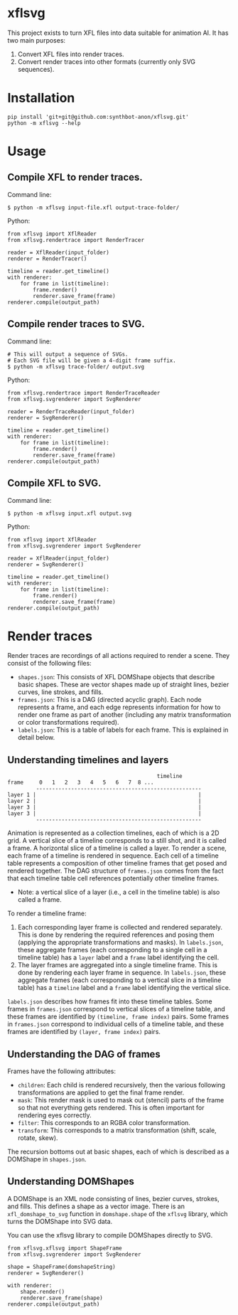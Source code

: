 # xflsvg
This project exists to turn XFL files into data suitable for animation AI. It has two main purposes:

1. Convert XFL files into render traces.
2. Convert render traces into other formats (currently only SVG sequences).

# Installation
```
pip install 'git+git@github.com:synthbot-anon/xflsvg.git'
python -m xflsvg --help
```

# Usage

## Compile XFL to render traces.

Command line:

```
$ python -m xflsvg input-file.xfl output-trace-folder/
```

Python:

```
from xflsvg import XflReader
from xflsvg.rendertrace import RenderTracer

reader = XflReader(input_folder)
renderer = RenderTracer()

timeline = reader.get_timeline()
with renderer:
    for frame in list(timeline):
        frame.render()
        renderer.save_frame(frame)
renderer.compile(output_path)
```

## Compile render traces to SVG.

Command line:

```
# This will output a sequence of SVGs.
# Each SVG file will be given a 4-digit frame suffix.
$ python -m xflsvg trace-folder/ output.svg
```

Python:

```
from xflsvg.rendertrace import RenderTraceReader
from xflsvg.svgrenderer import SvgRenderer

reader = RenderTraceReader(input_folder)
renderer = SvgRenderer()

timeline = reader.get_timeline()
with renderer:
    for frame in list(timeline):
        frame.render()
        renderer.save_frame(frame)
renderer.compile(output_path)
```

## Compile XFL to SVG.

Command line:

```
$ python -m xflsvg input.xfl output.svg
```

Python:

```
from xflsvg import XflReader
from xflsvg.svgrenderer import SvgRenderer

reader = XflReader(input_folder)
renderer = SvgRenderer()

timeline = reader.get_timeline()
with renderer:
    for frame in list(timeline):
        frame.render()
        renderer.save_frame(frame)
renderer.compile(output_path)
```


# Render traces
Render traces are recordings of all actions required to render a scene. They consist of the following files:
* `shapes.json`: This consists of XFL DOMShape objects that describe basic shapes. These are vector shapes made up of straight lines, bezier curves, line strokes, and fills.
* `frames.json`: This is a DAG (directed acyclic graph). Each node represents a frame, and each edge represents information for how to render one frame as part of another (including any matrix transformation or color transformations required).
* `labels.json`: This is a table of labels for each frame. This is explained in detail below.

## Understanding timelines and layers

```
                                               timeline
frame     0   1   2   3   4   5   6   7  8 ...
         ----------------------------------------------------
layer 1 |                                                   |
layer 2 |                                                   |
layer 3 |                                                   |
layer 3 |                                                   |
         ----------------------------------------------------
```

Animation is represented as a collection timelines, each of which is a 2D grid. A vertical slice of a timeline corresponds to a still shot, and it is called a frame. A horizontal slice of a timeline is called a layer. To render a scene, each frame of a timeline is rendered in sequence. Each cell of a timeline table represents a composition of other timeline frames that get posed and rendered together. The DAG structure of `frames.json` comes from the fact that each timeline table cell references potentially other timeline frames.
* Note: a vertical slice of a layer (i.e., a cell in the timeline table) is also called a frame.

To render a timeline frame:
1. Each corresponding layer frame is collected and rendered separately. This is done by rendering the required references and posing them (applying the appropriate transformations and masks). In `labels.json`, these aggregate frames (each corresponding to a single cell in a timeline table) has a `layer` label and a `frame` label identifying the cell.
2. The layer frames are aggregated into a single timeline frame. This is done by rendering each layer frame in sequence. In `labels.json`, these aggregate frames (each corresponding to a vertical slice in a timeline table) has a `timeline` label and a `frame` label identifying the vertical slice.

`labels.json` describes how frames fit into these timeline tables. Some frames in `frames.json` correspond to vertical slices of a timeline table, and these frames are identified by `(timeline, frame index)` pairs. Some frames in `frames.json` correspond to individual cells of a timeline table, and these frames are identified by `(layer, frame index)` pairs.

## Understanding the DAG of frames
Frames have the following attributes:
* `children`: Each child is rendered recursively, then the various following transformations are applied to get the final frame render.
* `mask`: This render mask is used to mask out (stencil) parts of the frame so that not everything gets rendered. This is often important for rendering eyes correctly.
* `filter`: This corresponds to an RGBA color transformation.
* `transform`: This corresponds to a matrix transformation (shift, scale, rotate, skew).

The recursion bottoms out at basic shapes, each of which is described as a DOMShape in `shapes.json`.

## Understanding DOMShapes
A DOMShape is an XML node consisting of lines, bezier curves, strokes, and fills. This defines a shape as a vector image. There is an `xfl_domshape_to_svg` function in `domshape.shape` of the `xflsvg` library, which turns the DOMShape into SVG data.

You can use the xflsvg library to compile DOMShapes directly to SVG.
```
from xflsvg.xflsvg import ShapeFrame
from xflsvg.svgrenderer import SvgRenderer

shape = ShapeFrame(domshapeString)
renderer = SvgRenderer()

with renderer:
    shape.render()
    renderer.save_frame(shape)
renderer.compile(output_path)
```
